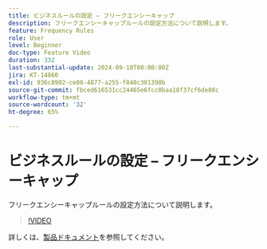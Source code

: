 ```yaml
---
title: ビジネスルールの設定 – フリークエンシーキャップ
description: フリークエンシーキャップルールの設定方法について説明します。
feature: Frequency Rules
role: User
level: Beginner
doc-type: Feature Video
duration: 332
last-substantial-update: 2024-09-10T00:00:00Z
jira: KT-14860
exl-id: 936c8902-ce08-4877-a255-f840c301398b
source-git-commit: fbced616531cc24465e6fcc0baa18f37cf6de88c
workflow-type: tm+mt
source-wordcount: '32'
ht-degree: 65%

---
```


# ビジネスルールの設定 – フリークエンシーキャップ

フリークエンシーキャップルールの設定方法について説明します。

>[!VIDEO](https://video.tv.adobe.com/v/3433395/?learn=on)

詳しくは、[製品ドキュメント](https://experienceleague.adobe.com/ja/docs/journey-optimizer/using/configuration/frequency-rules)を参照してください。
